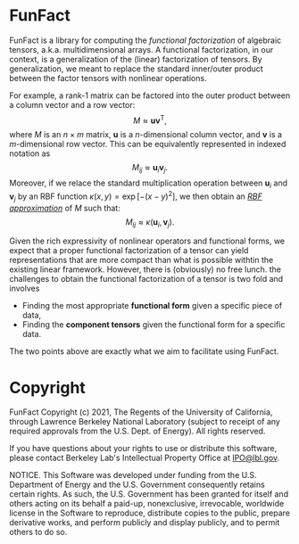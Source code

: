 # FunFact

FunFact is a library for computing the *functional factorization* of algebraic
tensors, a.k.a. multidimensional arrays. A functional factorization, in our
context, is a generalization of the (linear) factorization of tensors. By
generalization, we meant to replace the standard inner/outer product between the
factor tensors with nonlinear operations.

For example, a rank-1 matrix can be factored into the outer product between a
column vector and a row vector:
$$
M \approx \mathbf{u} \mathbf{v}^\mathsf{T},
$$
where $M$ is an $n \times m$ matrix, $\mathbf{u}$ is a $n$-dimensional column
vector, and $\mathbf{v}$ is a $m$-dimensional row vector. This can be
equivalently represented in indexed notation as
$$
M_{ij} \approx \mathbf{u}_i \mathbf{v}_j.
$$
Moreover, if we relace the standard multiplication operation between
$\mathbf{u}_i$ and $\mathbf{v}_j$ by an RBF function $\kappa(x, y) =
\exp\left[-(x - y)^2\right]$, we then obtain an [*RBF
approximation*](https://arxiv.org/abs/2106.02018) of $M$ such that:
$$
M_{ij} \approx \kappa(\mathbf{u}_i, \mathbf{v}_j).
$$

Given the rich expressivity of nonlinear operators and functional forms, we
expect that a proper functional factorization of a tensor can yield
representations that are more compact than what is possible withtin the existing
linear framework. However, there is (obviously) no free lunch. the challenges to
obtain the functional factorization of a tensor is two fold and involves
- Finding the most appropriate **functional form** given a specific piece of
  data,
- Finding the **component tensors** given the functional form for a specific
  data.

The two points above are exactly what we aim to facilitate using FunFact.

# Copyright

FunFact Copyright (c) 2021, The Regents of the University of California,
through Lawrence Berkeley National Laboratory (subject to receipt of
any required approvals from the U.S. Dept. of Energy). All rights reserved.

If you have questions about your rights to use or distribute this software,
please contact Berkeley Lab's Intellectual Property Office at
IPO@lbl.gov.

NOTICE.  This Software was developed under funding from the U.S. Department
of Energy and the U.S. Government consequently retains certain rights.  As
such, the U.S. Government has been granted for itself and others acting on
its behalf a paid-up, nonexclusive, irrevocable, worldwide license in the
Software to reproduce, distribute copies to the public, prepare derivative 
works, and perform publicly and display publicly, and to permit others to do so.